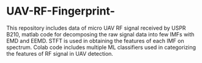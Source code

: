 # UAV-RF-Fingerprint-
This repository includes data of micro UAV RF signal received by USPR B210, matlab code for decomposing the raw signal data into few IMFs with EMD and EEMD. STFT is used in obtaining the features of each IMF on spectrum. Colab code includes multiple ML classifiers used in categorizing the features of RF signal in UAV detection.  
